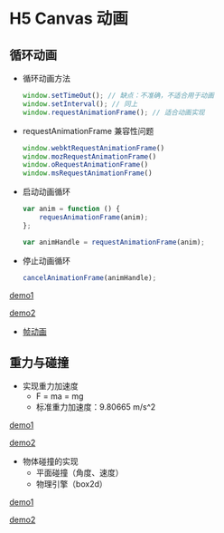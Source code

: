 # H5 Canvas 动画

## 循环动画

- 循环动画方法

  ```javascript
  window.setTimeOut(); // 缺点：不准确，不适合用于动画
  window.setInterval(); // 同上
  window.requestAnimationFrame(); // 适合动画实现
  ```

- requestAnimationFrame 兼容性问题

  ```javascript
  window.webktRequestAnimationFrame()
  window.mozRequestAnimationFrame()
  window.oRequestAnimationFrame()
  window.msRequestAnimationFrame()
  ```

- 启动动画循环

  ```javascript
  var anim = function () {
      requesAnimationFrame(anim);
  };
  
  var animHandle = requestAnimationFrame(anim);
  ```

- 停止动画循环

  ```javascript
  cancelAnimationFrame(animHandle);
  ```

[demo1](https://github.com/hewq/course-H5-Animation-and-Game-Development/blob/master/apps/ch04/LS04/LS04_01.html)

[demo2](https://github.com/hewq/course-H5-Animation-and-Game-Development/blob/master/apps/ch04/LS04/LS04_02.html)

- [帧动画](https://github.com/hewq/course-H5-Animation-and-Game-Development/blob/master/apps/ch04/LS04/LS04_03.html)

## 重力与碰撞

- 实现重力加速度
  - F = ma = mg
  - 标准重力加速度：9.80665 m/s^2

[demo1](https://github.com/hewq/course-H5-Animation-and-Game-Development/blob/master/apps/ch04/LS04/LS04_04.html)

[demo2](https://github.com/hewq/course-H5-Animation-and-Game-Development/blob/master/apps/ch04/LS04/LS04_05.html)

- 物体碰撞的实现
  - 平面碰撞（角度、速度）
  - 物理引擎（box2d）

[demo1](https://github.com/hewq/course-H5-Animation-and-Game-Development/blob/master/apps/ch04/LS04/LS04_06.html)

[demo2](https://github.com/hewq/course-H5-Animation-and-Game-Development/blob/master/apps/ch04/LS04/LS04_07.html)